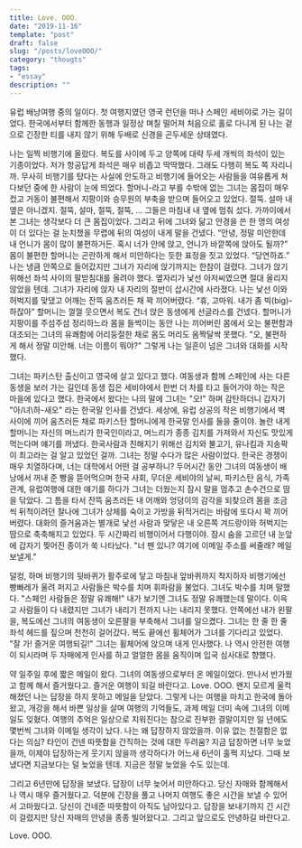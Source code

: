 ```yaml
---
title: Love. OOO.
date: "2019-11-16"
template: "post"
draft: false
slug: "/posts/loveOOO/"
category: "thougts"
tags:
- "essay"
description: ""
---
```

유럽 배낭여행 중의 일이다. 첫 여행지였던 영국 런던을 떠나 스페인 세비야로 가는 길이었다. 한국에서부터 함께한 동행과 일정상 며칠 떨어져 처음으로 홀로 다니게 된 나는 겉으로 긴장한 티를 내지 않기 위해 두배로 신경을 곤두세운 상태였다.


나는 일찍 비행기에 올랐다. 복도를 사이에 두고 양쪽에 대략 두세 개씩의 좌석이 있는 기종이었다. 저가 항공답게 좌석은 매우 비좁고 딱딱했다. 그래도 다행히 복도 쪽 자리니까. 무사히 비행기를 탔다는 사실에 안도하고 비행기에 들어오는 사람들을 여유롭게 쳐다보던 중에 한 사람이 눈에 띄었다. 할머니-라고 부를 수밖에 없는 그녀는 몸집이 매우 컸고 거동이 불편해서 지팡이와 승무원의 부축을 받으며 들어오고 있었다. 절뚝. 설마 내 옆은 아니겠지. 절뚝, 설마, 절뚝, 절뚝, … 그들은 마침내 내 옆에 멈춰 섰다. 가까이에서 본 그녀는 생각보다 더 큰 몸집이었다. 그리고 뒤에 그녀와 닮고 안경을 쓴 한 명의 여성이 더 있다는 걸 눈치챘을 무렵에 뒤의 여성이 내게 말을 건넸다. “안녕, 정말 미안한데 내 언니가 몸이 많이 불편하거든. 혹시 너가 안에 앉고, 언니가 바깥쪽에 앉아도 될까?” 몸이 불편한 할머니는 곤란하게 해서 미안하다는 듯한 표정을 짓고 있었다. “당연하죠.” 나는 냉큼 안쪽으로 들어갔지만 그녀가 자리에 앉기까지는 한참이 걸렸다. 그녀가 앉기 위해선 좌석 사이의 팔받침대를 올려야 했다. 옆자리가 낯선 아저씨였으면 절대 올리지 않았을 텐데. 그녀가 자리에 앉자 내 자리의 절반이 삽시간에 사라졌다. 나는 낯선 이와 허벅지를 맞댔고 어깨는 잔뜩 움츠러든 채 꽉 끼어버렸다. “휴, 고마워. 내가 좀 빅(big)-하잖아” 할머니는 껄껄 웃으면서 복도 건너 앉은 동생에게 선글라스를 건넸다. 할머니가 지팡이를 주섬주섬 정리하느라 몸을 들썩이는 동안 나는 끼어버린 몸에서 오는 불편함과 대조되는 그녀의 유쾌함에 어리둥절한 채로 몸도 머리도 옴짝달싹 못했다. "오, 불편하게 해서 정말 미안해. 너는 이름이 뭐야?" 그렇게 나는 일흔이 넘은 그녀와 대화를 시작했다.


그녀는 파키스탄 출신이고 영국에 살고 있다고 했다. 여동생과 함께 스페인에 사는 다른 동생을 보러 가는 길인데 동생 집은 세비야에서 한번 더 차를 타고 들어가야 하는 작은 마을에 있다고 했다. 한국에서 왔다는 나의 말에 그녀는 "오!" 하며 감탄하더니 갑자기 "아/녀\하-새오" 라는 한국말 인사를 건넸다. 세상에, 유럽 상공의 작은 비행기에서 벽 사이에 끼어 움츠러든 채로 파키스탄 할머니에게 한국말 인사를 들을 줄이야. 놀란 내게 할머니는 자신의 며느리가 한국인이라고, 며느리가 종종 김치를 가져와서 자신도 맛있게 먹는다며 얘기를 꺼냈다. 한국사람과 친해지기 위해선 김치와 불고기, 유나킴과 지송팍이 최고라는 걸 알고 있었던 걸까. 그녀는 정말 수다가 많은 사람이었다. 한국은 경쟁이 매우 치열하다며, 너는 대학에서 어떤 걸 공부하니? 두어시간 동안 그녀의 여동생이 배낭에서 꺼내 준 빵을 뜯어먹으며 한국 사회, 무더운 세비야의 날씨, 파키스탄 음식, 가족관계, 유럽여행에 대한 얘기를 하다가 그녀는 더웠는지 잠시 말을 멈추고 손수건으로 땀을 닦았다. 그 틈을 타서 잔뜩 움츠러든 내 어깨와 엉덩이의 감각을 되찾으려 몸을 조금씩 뒤척이려던 찰나에 그녀가 상체를 숙이고 가방을 뒤적거리는 바람에 또다시 꽉 끼어버렸다. 대화의 즐거움과는 별개로 낯선 사람과 맞닿은 내 오른쪽 겨드랑이와 허벅지는 땀으로 축축해지고 있었다. 두 시간짜리 비행이어서 다행이야. 잠시 숨을 고르던 내 눈앞에 갑자기 찢어진 종이가 쑥 나타났다. "너 펜 있니? 여기에 이메일 주소를 써줄래? 메일 보낼게."


덜컹, 하며 비행기의 뒷바퀴가 활주로에 닿고 마침내 앞바퀴까지 착지하자 비행기에선 빵빠레가 울려 퍼지고 사람들은 박수를 치며 휘파람을 불었다. 그녀도 박수를 치며 말했다. "스페인 사람들은 정말 유쾌해!" 내가 보기엔 그녀도 정말 유쾌했는데 말이다. 이윽고 사람들이 다 내렸지만 그녀가 내리기 전까지 나는 내리지 못했다. 안쪽에선 내가 왼팔을, 복도에선 그녀의 여동생이 오른팔을 부축해서 그녀를 일으켰다. 그녀는 한 줄 한 줄 좌석 헤드를 짚으며 천천히 걸어갔다. 복도 끝에선 휠체어가 그녀를 기다리고 있었다. "잘 가! 즐거운 여행되길!" 그녀는 휠체어에 앉으며 내게 인사했다. 나 역시 안전한 여행이 되시라며 두 자매에게 인사를 하고 얼얼한 몸을 움직이며 입국 심사대로 향했다.


약 일주일 후에 짧은 메일이 왔다. 그녀의 여동생으로부터 온 메일이었다. 만나서 반가웠고 함께 해서 즐거웠다고. 즐거운 여행이 되길 바란다고. Love. OOO. 왠지 모르게 울컥해졌던 나는 답장을 하지 못하고 메일을 닫았다. 그렇게 나는 여행을 마치고 한국에 돌아왔고, 개강을 해서 바쁜 일상을 살며 여행의 기억들도, 과제 메일 더미 속에 그녀의 이메일도 잊혔다. 여행의 추억은 일상으로 지워진다는 참으로 진부한 결말이지만 일 년에도 몇번씩 그녀와 이메일 생각이 났다. 나는 왜 답장하지 않았을까. 이유 없는 친절함은 없다는 의심? 타인이 건넨 따뜻함을 간직하는 것에 대한 두려움?  지금 답장하면 너무 늦었을까, 이제야 답장하는게 웃기지 않을까 생각하다가 어느새 6년이 훌쩍 지났다. 그때 보냈다면 지금보다는 덜 늦었을 텐데. 지금은 정말 늦었을 수도 있는데.


그리고 6년만에 답장을 보냈다. 답장이 너무 늦어서 미안하다고. 당신 자매와 함께해서 나 역시 매우 즐거웠다고. 덕분에 긴장을 풀고 나머지 여행도 좋은 시간을 보낼 수 있어서 고마웠다고. 당신이 건네준 따뜻함이 아직도 남아있다고.  답장을 보내기까지 긴 시간이 걸렸지만 당신 자매의 안녕을 종종 빌어왔다고. 그리고 앞으로도 안녕하길 바란다고.


Love. OOO.

